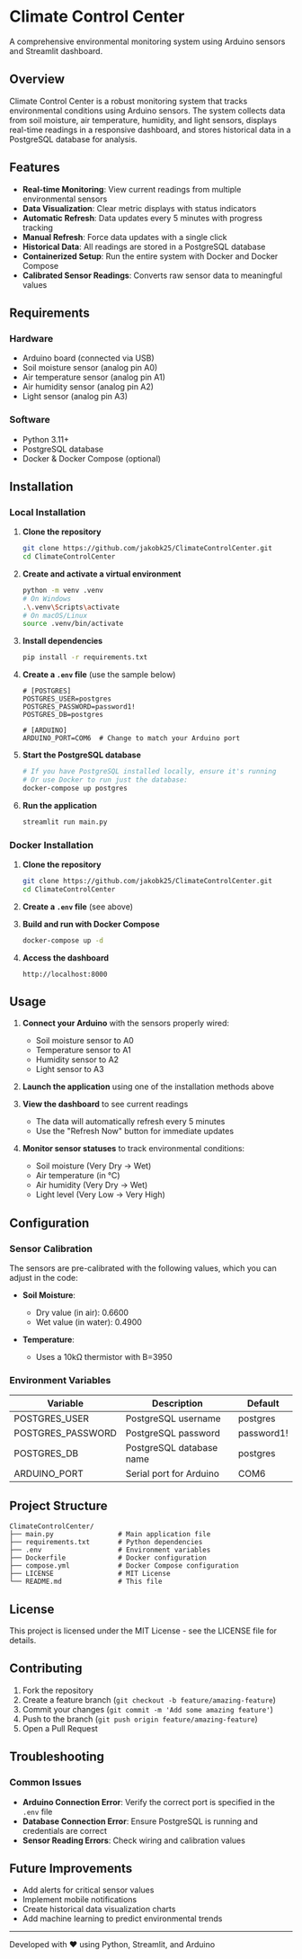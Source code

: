 # Climate Control Center

A comprehensive environmental monitoring system using Arduino sensors and Streamlit dashboard.

## Overview

Climate Control Center is a robust monitoring system that tracks environmental conditions using Arduino sensors. The system collects data from soil moisture, air temperature, humidity, and light sensors, displays real-time readings in a responsive dashboard, and stores historical data in a PostgreSQL database for analysis.

## Features

- **Real-time Monitoring**: View current readings from multiple environmental sensors
- **Data Visualization**: Clear metric displays with status indicators
- **Automatic Refresh**: Data updates every 5 minutes with progress tracking
- **Manual Refresh**: Force data updates with a single click
- **Historical Data**: All readings are stored in a PostgreSQL database
- **Containerized Setup**: Run the entire system with Docker and Docker Compose
- **Calibrated Sensor Readings**: Converts raw sensor data to meaningful values

## Requirements

### Hardware
- Arduino board (connected via USB)
- Soil moisture sensor (analog pin A0)
- Air temperature sensor (analog pin A1)
- Air humidity sensor (analog pin A2)
- Light sensor (analog pin A3)

### Software
- Python 3.11+
- PostgreSQL database
- Docker & Docker Compose (optional)

## Installation

### Local Installation

1. **Clone the repository**
   ```bash
   git clone https://github.com/jakobk25/ClimateControlCenter.git
   cd ClimateControlCenter
   ```

2. **Create and activate a virtual environment**
   ```bash
   python -m venv .venv
   # On Windows
   .\.venv\Scripts\activate
   # On macOS/Linux
   source .venv/bin/activate
   ```

3. **Install dependencies**
   ```bash
   pip install -r requirements.txt
   ```

4. **Create a `.env` file** (use the sample below)
   ```
   # [POSTGRES]
   POSTGRES_USER=postgres
   POSTGRES_PASSWORD=password1!
   POSTGRES_DB=postgres

   # [ARDUINO]
   ARDUINO_PORT=COM6  # Change to match your Arduino port
   ```

5. **Start the PostgreSQL database**
   ```bash
   # If you have PostgreSQL installed locally, ensure it's running
   # Or use Docker to run just the database:
   docker-compose up postgres
   ```

6. **Run the application**
   ```bash
   streamlit run main.py
   ```

### Docker Installation

1. **Clone the repository**
   ```bash
   git clone https://github.com/jakobk25/ClimateControlCenter.git
   cd ClimateControlCenter
   ```

2. **Create a `.env` file** (see above)

3. **Build and run with Docker Compose**
   ```bash
   docker-compose up -d
   ```

4. **Access the dashboard**
   ```
   http://localhost:8000
   ```

## Usage

1. **Connect your Arduino** with the sensors properly wired:
   - Soil moisture sensor to A0
   - Temperature sensor to A1
   - Humidity sensor to A2
   - Light sensor to A3

2. **Launch the application** using one of the installation methods above

3. **View the dashboard** to see current readings
   - The data will automatically refresh every 5 minutes
   - Use the "Refresh Now" button for immediate updates

4. **Monitor sensor statuses** to track environmental conditions:
   - Soil moisture (Very Dry → Wet)
   - Air temperature (in °C)
   - Air humidity (Very Dry → Wet)
   - Light level (Very Low → Very High)

## Configuration

### Sensor Calibration

The sensors are pre-calibrated with the following values, which you can adjust in the code:

- **Soil Moisture**:
  - Dry value (in air): 0.6600
  - Wet value (in water): 0.4900

- **Temperature**:
  - Uses a 10kΩ thermistor with B=3950

### Environment Variables

| Variable | Description | Default |
|----------|-------------|---------|
| POSTGRES_USER | PostgreSQL username | postgres |
| POSTGRES_PASSWORD | PostgreSQL password | password1! |
| POSTGRES_DB | PostgreSQL database name | postgres |
| ARDUINO_PORT | Serial port for Arduino | COM6 |

## Project Structure

```
ClimateControlCenter/
├── main.py                # Main application file
├── requirements.txt       # Python dependencies
├── .env                   # Environment variables
├── Dockerfile             # Docker configuration
├── compose.yml            # Docker Compose configuration
├── LICENSE                # MIT License
└── README.md              # This file
```

## License

This project is licensed under the MIT License - see the LICENSE file for details.

## Contributing

1. Fork the repository
2. Create a feature branch (`git checkout -b feature/amazing-feature`)
3. Commit your changes (`git commit -m 'Add some amazing feature'`)
4. Push to the branch (`git push origin feature/amazing-feature`)
5. Open a Pull Request

## Troubleshooting

### Common Issues

- **Arduino Connection Error**: Verify the correct port is specified in the `.env` file
- **Database Connection Error**: Ensure PostgreSQL is running and credentials are correct
- **Sensor Reading Errors**: Check wiring and calibration values

## Future Improvements

- Add alerts for critical sensor values
- Implement mobile notifications
- Create historical data visualization charts
- Add machine learning to predict environmental trends

---

Developed with ❤️ using Python, Streamlit, and Arduino